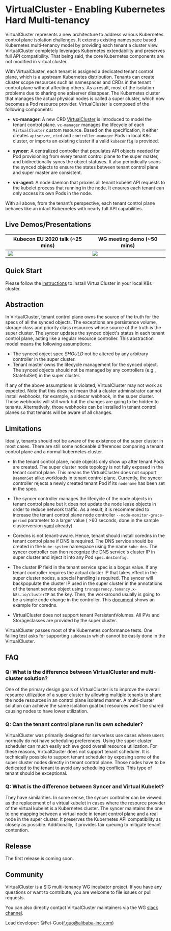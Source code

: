 # VirtualCluster - Enabling Kubernetes Hard Multi-tenancy

VirtualCluster represents a new architecture to address various Kubernetes control plane isolation challenges.
It extends existing namespace based Kubernetes multi-tenancy model by providing each tenant a cluster view.
VirtualCluster completely leverages Kubernetes extendability and preserves full API compatibility.
That being said, the core Kubernetes components are not modified in virtual cluster.

With VirtualCluster, each tenant is assigned a dedicated tenant control plane, which is a upstream Kubernetes distribution.
Tenants can create cluster scope resources such as namespaces and CRDs in the tenant control plane without affecting others.
As a result, most of the isolation problems due to sharing one apiserver disappear.
The Kubernetes cluster that manages the actual physical nodes is called a super cluster, which now
becomes a Pod resource provider. VirtualCluster is composed of the following components:

- **vc-manager**: A new CRD [VirtualCluster](pkg/apis/tenancy/v1alpha1/virtualcluster_types.go) is introduced
to model the tenant control plane. `vc-manager` manages the lifecycle of each `VirtualCluster` custom resource.
Based on the specification, it either creates `apiserver`, `etcd` and `controller-manager` Pods in local K8s cluster,
or imports an existing cluster if a valid `kubeconfig` is provided.

- **syncer**: A centralized controller that populates API objects needed for Pod provisioning from every tenant control plane
to the super master, and bidirectionally syncs the object statuses. It also periodically scans the synced objects to ensure
the states between tenant control plane and super master are consistent.

- **vn-agent**: A node daemon that proxies all tenant kubelet API requests to the kubelet process that running
in the node. It ensures each tenant can only access its own Pods in the node.

With all above, from the tenant’s perspective, each tenant control plane behaves like an intact Kubernetes with nearly full API capabilities.

## Live Demos/Presentations

Kubecon EU 2020 talk (~25 mins) | WG meeting demo (~50 mins)
--- | ---
[![](http://img.youtube.com/vi/5RgF_dYyvEY/0.jpg)](https://www.youtube.com/watch?v=5RgF_dYyvEY "vc-kubecon-eu-2020") | [![](http://img.youtube.com/vi/Kow00IEUbAA/0.jpg)](http://www.youtube.com/watch?v=Kow00IEUbAA "vc-demo-long")

## Quick Start

Please follow the [instructions](./doc/demo.md) to install VirtualCluster in your local K8s cluster.

## Abstraction

In VirtualCluster, tenant control plane owns the source of the truth for the specs of all the synced objects. 
The exceptions are persistence volume, storage class and priority class resources whose source of the truth is the super cluster.
The syncer updates the synced object's status in each tenant control plane, 
acting like a regular resource controller. This abstraction model means the following assumptions:
- The synced object spec _SHOULD_ not be altered by any arbitrary controller in the super cluster.
- Tenant master owns the lifecycle management for the synced object. The synced objects should not be
  managed by any controllers (e.g., StatefulSet) in the super cluster.

If any of the above assumptions is violated, VirtualCluster may not work as expected. Note that this 
does not mean that a cluster administrator cannot install webhooks, for example, a sidecar webhook, 
in the super cluster. Those webhooks will still work but the changes are going
to be hidden to tenants. Alternatively, those webhooks can be installed in tenant control planes so that
tenants will be aware of all changes.

## Limitations

Ideally, tenants should not be aware of the existence of the super cluster in most cases. 
There are still some noticeable differences comparing a tenant control plane and a normal kubernetes cluster.

- In the tenant control plane, node objects only show up after tenant Pods are created. The super cluster
  node topology is not fully exposed in the tenant control plane. This means the VirtualCluster does not support
  `DaemonSet` alike workloads in tenant control plane. Currently, the syncer controller rejects a newly
  created tenant Pod if its `nodename` has been set in the spec. 

- The syncer controller manages the lifecycle of the node objects in tenant control plane but
  it does not update the node lease objects in order to reduce network traffic. As a result,
  it is recommended to increase the tenant control plane node controller `--node-monitor-grace-period` 
  parameter to a larger value ( >60 seconds, done in the sample clusterversion
  [yaml](config/sampleswithspec/clusterversion_v1_nodeport.yaml) already).

- Coredns is not tenant-aware. Hence, tenant should install coredns in the tenant control plane if DNS is required.
The DNS service should be created in the `kube-system` namespace using the name `kube-dns`. The syncer controller can then
recognize the DNS service's cluster IP in super cluster and inject it into any Pod `spec.dnsConfig`.

- The cluster IP field in the tenant service spec is a bogus value. If any tenant controller requires the
actual cluster IP that takes effect in the super cluster nodes, a special handling is required. 
The syncer will backpopulate the cluster IP used in the super cluster in the 
annotations of the tenant service object using `transparency.tenancy.x-k8s.io/clusterIP` as the key.
Then, the workaround usually is going to be a simple code change in the controller. 
This [document](./doc/tenant-dns.md) shows an example for coredns.

- VirtualCluster does not support tenant PersistentVolumes. All PVs and Storageclasses are provided by the super cluster.

VirtualCluster passes most of the Kubernetes conformance tests. One failing test asks for supporting
`subdomain` which cannot be easily done in the VirtualCluster.

## FAQ

### Q: What is the difference between VirtualCluster and multi-cluster solution?

One of the primary design goals of VirtualCluster is to improve the overall resource utilization
of a super cluster by allowing multiple tenants to share the node resources in an control plane isolated manner. 
A multi-cluster solution can achieve the same isolation goal but resources won't be shared causing
nodes to have lower utilization.

### Q: Can the tenant control plane run its own scheduler?

VirtualCluster was primarily designed for serverless use cases where users normally do not have
scheduling preferences. Using the super cluster scheduler can much easily
achieve good overall resource utilization. For these reasons, 
VirtualCluster does not support tenant scheduler. It is technically possible
to support tenant scheduler by exposing some of the super cluster nodes directly in
tenant control plane. Those nodes have to be dedicated to the tenant to avoid any scheduling
conflicts. This type of tenant should be exceptional.

### Q: What is the difference between Syncer and Virtual Kubelet? 

They have similarities. In some sense, the syncer controller can be viewed as the replacement of a virtual
kubelet in cases where the resource provider of the virtual kubelet is a Kubernetes cluster. The syncer 
maintains the one to one mapping between a virtual node in tenant control plane and a real node
in the super cluster. It preserves the Kubernetes API compatibility as closely as possible. Additionally, 
it provides fair queuing to mitigate tenant contention.

## Release

The first release is coming soon.

## Community
VirtualCluster is a SIG multi-tenancy WG incubator project.
If you have any questions or want to contribute, you are welcome to file issues or pull requests.

You can also directly contact VirtualCluster maintainers via the WG [slack channel](https://kubernetes.slack.com/messages/wg-multitenancy).

Lead developer: @Fei-Guo(f.guo@alibaba-inc.com)
